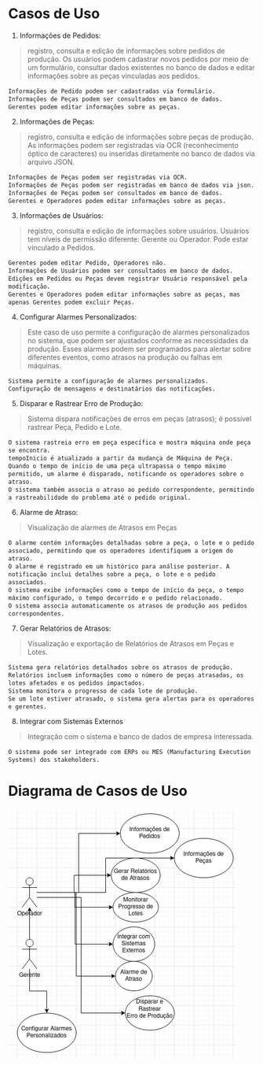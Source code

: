# Casos de Uso


1. Informações de Pedidos: 

> registro, consulta e edição de informações sobre pedidos de produção. Os usuários podem cadastrar novos pedidos por meio de um formulário, consultar dados existentes no banco de dados e editar informações sobre as peças vinculadas aos pedidos.  

    Informações de Pedido podem ser cadastradas via formulário.
    Informações de Peças podem ser consultados em banco de dados.
    Gerentes podem editar informações sobre as peças. 

2. Informações de Peças: 
> registro, consulta e edição de informações sobre peças de produção. As informações podem ser registradas via OCR (reconhecimento óptico de caracteres) ou inseridas diretamente no banco de dados via arquivo JSON.  

    Informações de Peças podem ser registradas via OCR.
    Informações de Peças podem ser registradas em banco de dados via json.
    Informações de Peças podem ser consultados em banco de dados.
    Gerentes e Operadores podem editar informações sobre as peças. 


3. Informações de Usuários: 
> registro, consulta e edição de informações sobre usuários. Usuários tem níveis de permissão diferente: Gerente ou Operador. Pode estar vinculado a Pedidos.   

    Gerentes podem editar Pedido, Operadores não.
    Informações de Usuários podem ser consultados em banco de dados.
    Edições em Pedidos ou Peças devem registrar Usuário responsável pela modificação.
    Gerentes e Operadores podem editar informações sobre as peças, mas apenas Gerentes podem excluir Peças.
    
4. Configurar Alarmes Personalizados: 
> Este caso de uso permite a configuração de alarmes personalizados no sistema, que podem ser ajustados conforme as necessidades da produção. Esses alarmes podem ser programados para alertar sobre diferentes eventos, como atrasos na produção ou falhas em máquinas.

    Sistema permite a configuração de alarmes personalizados.
    Configuração de mensagens e destinatários das notificações.

5. Disparar e Rastrear Erro de Produção:
> Sistema dispara notificações de erros em peças (atrasos); é possível rastrear Peça, Pedido e Lote.  

    O sistema rastreia erro em peça específica e mostra máquina onde peça se encontra.
    tempoInicio é atualizado a partir da mudança de Máquina de Peça.
    Quando o tempo de início de uma peça ultrapassa o tempo máximo permitido, um alarme é disparado, notificando os operadores sobre o atraso.
    O sistema também associa o atraso ao pedido correspondente, permitindo a rastreabilidade do problema até o pedido original.

6. Alarme de Atraso:
> Visualização de alarmes de Atrasos em Peças  

    O alarme contém informações detalhadas sobre a peça, o lote e o pedido associado, permitindo que os operadores identifiquem a origem do atraso.
    O alarme é registrado em um histórico para análise posterior. A notificação inclui detalhes sobre a peça, o lote e o pedido associados.
    O sistema exibe informações como o tempo de início da peça, o tempo máximo configurado, o tempo decorrido e o pedido relacionado. 
    O sistema associa automaticamente os atrasos de produção aos pedidos correspondentes. 

7. Gerar Relatórios de Atrasos:
> Visualização e exportação de Relatórios de Atrasos em Peças e Lotes.  

    Sistema gera relatórios detalhados sobre os atrasos de produção. 
    Relatórios incluem informações como o número de peças atrasadas, os lotes afetados e os pedidos impactados.
    Sistema monitora o progresso de cada lote de produção.
    Se um lote estiver atrasado, o sistema gera alertas para os operadores e gerentes. 
    
8. Integrar com Sistemas Externos
> Integração com o sistema e banco de dados de empresa interessada.

    O sistema pode ser integrado com ERPs ou MES (Manufacturing Execution Systems) dos stakeholders.
    

# Diagrama de Casos de Uso


![Casos de Uso](./diagrams/casosDeUso.png)
